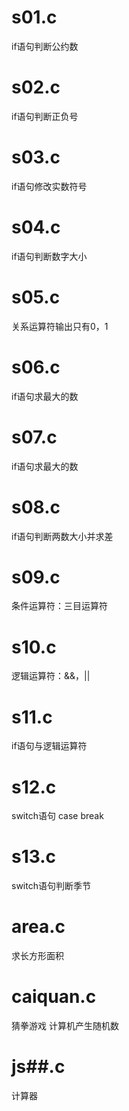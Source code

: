 # s01.c
if语句判断公约数

# s02.c
if语句判断正负号

# s03.c
if语句修改实数符号

# s04.c
if语句判断数字大小

# s05.c
关系运算符输出只有0，1

# s06.c
if语句求最大的数

# s07.c
if语句求最大的数

# s08.c
if语句判断两数大小并求差

# s09.c
条件运算符：三目运算符

# s10.c
逻辑运算符：&&，||

# s11.c
if语句与逻辑运算符

# s12.c
switch语句
case
break

# s13.c
switch语句判断季节

# area.c
求长方形面积

# caiquan.c
猜拳游戏
计算机产生随机数

# js##.c
计算器

